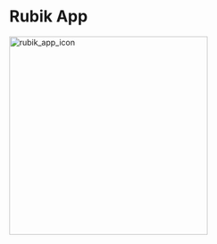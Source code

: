 # Rubik App
 
<img width="355" alt="rubik_app_icon" src="https://github.com/dqdthanhthanh/rubik_app/assets/57259604/0307d5be-afe5-4721-8489-e4c7c7b951a7">
